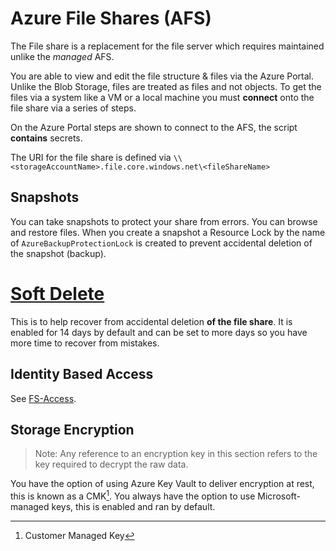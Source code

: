 # Azure File Shares (AFS)

The File share is a replacement for the file server which requires maintained unlike the *managed* AFS. 

You are able to view and edit the file structure & files via the Azure Portal. Unlike the Blob Storage, files are treated as files and not objects. To get the files via a system like a VM or a local machine you must **connect** onto the file share via a series of steps.

On the Azure Portal steps are shown to connect to the AFS, the script **contains** secrets.

The URI for the file share is defined via `\\<storageAccountName>.file.core.windows.net\<fileShareName>`

## Snapshots

You can take snapshots to protect your share from errors. You can browse and restore files. When you create a snapshot a Resource Lock by the name of `AzureBackupProtectionLock` is created to prevent accidental deletion of the snapshot (backup).

# [Soft Delete](https://learn.microsoft.com/en-us/azure/storage/files/storage-files-enable-soft-delete?tabs=azure-portal)

This is to help recover from accidental deletion **of the file share**. It is enabled for 14 days by default and can be set to more days so you have more time to recover from mistakes. 

## Identity Based Access

See [FS-Access](https://learn.microsoft.com/en-us/azure/storage/files/storage-files-active-directory-overview).

## Storage Encryption

> Note: Any reference to an encryption key in this section refers to the key required to decrypt the raw data.

You have the option of using Azure Key Vault to deliver encryption at rest, this is known as a CMK[^1]. You always have the option to use Microsoft-managed keys, this is enabled and ran by default.




[^1]: Customer Managed Key
